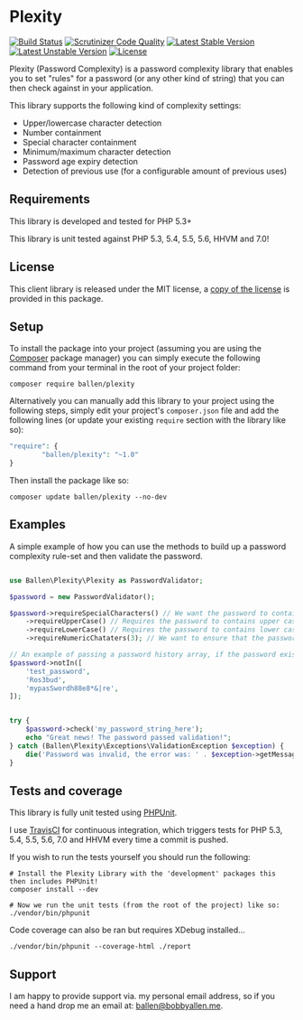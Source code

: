 # Plexity

[![Build Status](https://travis-ci.org/bobsta63/plexity.svg)](https://travis-ci.org/bobsta63/plexity)
[![Scrutinizer Code Quality](https://scrutinizer-ci.com/g/bobsta63/plexity/badges/quality-score.png?b=master)](https://scrutinizer-ci.com/g/bobsta63/plexity/?branch=master)
[![Latest Stable Version](https://poser.pugx.org/ballen/plexity/v/stable)](https://packagist.org/packages/ballen/plexity)
[![Latest Unstable Version](https://poser.pugx.org/ballen/plexity/v/unstable)](https://packagist.org/packages/ballen/plexity)
[![License](https://poser.pugx.org/ballen/plexity/license)](https://packagist.org/packages/ballen/plexity)

Plexity (Password Complexity) is a password complexity library that enables you to set "rules" for a password (or any other kind of string) that you can then check against in your application.

This library supports the following kind of complexity settings:

* Upper/lowercase character detection
* Number containment
* Special character containment
* Minimum/maximum character detection
* Password age expiry detection
* Detection of previous use (for a configurable amount of previous uses)

Requirements
------------

This library is developed and tested for PHP 5.3+

This library is unit tested against PHP 5.3, 5.4, 5.5, 5.6, HHVM and 7.0!

License
-------

This client library is released under the MIT license, a [copy of the license](https://github.com/bobsta63/plexity/blob/master/LICENSE) is provided in this package.

Setup
-----

To install the package into your project (assuming you are using the [Composer](https://getcomposer.org/) package manager) you can simply execute the following command from your terminal in the root of your project folder:

```
composer require ballen/plexity
```


Alternatively you can manually add this library to your project using the following steps, simply edit your project's ``composer.json`` file and add the following lines (or update your existing ``require`` section with the library like so):

```php
"require": {
        "ballen/plexity": "~1.0"
}
```

Then install the package like so:

```
composer update ballen/plexity --no-dev
```

Examples
--------

A simple example of how you can use the methods to build up a password complexity rule-set and then validate the password.

```php

use Ballen\Plexity\Plexity as PasswordValidator;

$password = new PasswordValidator();

$password->requireSpecialCharacters() // We want the password to contain special characters.
    ->requireUpperCase() // Requires the password to contains upper case characters.
    ->requireLowerCase() // Requires the password to contains lower case characters.
    ->requireNumericChataters(3); // We want to ensure that the password uses at least 3 numbers!

// An example of passing a password history array, if the password exists in here then we'll disallow it!
$password->notIn([
    'test_password',
    'Ros3bud',
    'mypasSwordh88e8*&|re',
]);


try {
    $password->check('my_password_string_here');
    echo "Great news! The password passed validation!";
} catch (Ballen\Plexity\Exceptions\ValidationException $exception) {
    die('Password was invalid, the error was: ' . $exception->getMessage());
}

```

Tests and coverage
------------------

This library is fully unit tested using [PHPUnit](https://phpunit.de/).

I use [TravisCI](https://travis-ci.org/) for continuous integration, which triggers tests for PHP 5.3, 5.4, 5.5, 5.6, 7.0 and HHVM every time a commit is pushed.

If you wish to run the tests yourself you should run the following:

```
# Install the Plexity Library with the 'development' packages this then includes PHPUnit!
composer install --dev

# Now we run the unit tests (from the root of the project) like so:
./vendor/bin/phpunit
```

Code coverage can also be ran but requires XDebug installed...
```
./vendor/bin/phpunit --coverage-html ./report
```

Support
-------

I am happy to provide support via. my personal email address, so if you need a hand drop me an email at: [ballen@bobbyallen.me]().


